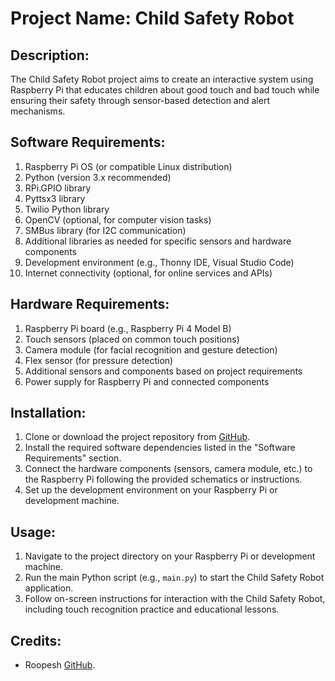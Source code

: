 # Project Name: Child Safety Robot

## Description:
The Child Safety Robot project aims to create an interactive system using Raspberry Pi that educates children about good touch and bad touch while ensuring their safety through sensor-based detection and alert mechanisms.

## Software Requirements:
1. Raspberry Pi OS (or compatible Linux distribution)
2. Python (version 3.x recommended)
3. RPi.GPIO library
4. Pyttsx3 library
5. Twilio Python library
6. OpenCV (optional, for computer vision tasks)
7. SMBus library (for I2C communication)
8. Additional libraries as needed for specific sensors and hardware components
9. Development environment (e.g., Thonny IDE, Visual Studio Code)
10. Internet connectivity (optional, for online services and APIs)

## Hardware Requirements:
1. Raspberry Pi board (e.g., Raspberry Pi 4 Model B)
2. Touch sensors (placed on common touch positions)
3. Camera module (for facial recognition and gesture detection)
4. Flex sensor (for pressure detection)
5. Additional sensors and components based on project requirements
6. Power supply for Raspberry Pi and connected components

## Installation:
1. Clone or download the project repository from [GitHub](https://github.com/b-roopesh/Human-Behavior-Detection).
2. Install the required software dependencies listed in the "Software Requirements" section.
3. Connect the hardware components (sensors, camera module, etc.) to the Raspberry Pi following the provided schematics or instructions.
4. Set up the development environment on your Raspberry Pi or development machine.

## Usage:
1. Navigate to the project directory on your Raspberry Pi or development machine.
2. Run the main Python script (e.g., `main.py`) to start the Child Safety Robot application.
3. Follow on-screen instructions for interaction with the Child Safety Robot, including touch recognition practice and educational lessons.

## Credits:
- Roopesh [GitHub](https://github.com/b-roopesh).
